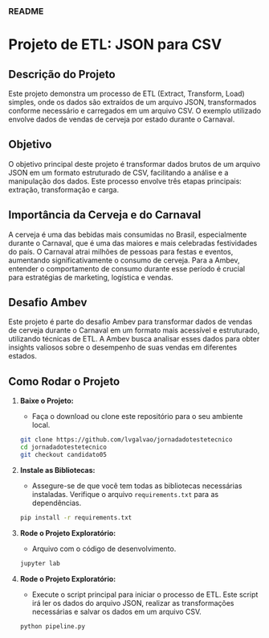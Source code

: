 ### README

# Projeto de ETL: JSON para CSV

## Descrição do Projeto

Este projeto demonstra um processo de ETL (Extract, Transform, Load) simples, onde os dados são extraídos de um arquivo JSON, transformados conforme necessário e carregados em um arquivo CSV. O exemplo utilizado envolve dados de vendas de cerveja por estado durante o Carnaval.

## Objetivo

O objetivo principal deste projeto é transformar dados brutos de um arquivo JSON em um formato estruturado de CSV, facilitando a análise e a manipulação dos dados. Este processo envolve três etapas principais: extração, transformação e carga.

## Importância da Cerveja e do Carnaval

A cerveja é uma das bebidas mais consumidas no Brasil, especialmente durante o Carnaval, que é uma das maiores e mais celebradas festividades do país. O Carnaval atrai milhões de pessoas para festas e eventos, aumentando significativamente o consumo de cerveja. Para a Ambev, entender o comportamento de consumo durante esse período é crucial para estratégias de marketing, logística e vendas.

## Desafio Ambev

Este projeto é parte do desafio Ambev para transformar dados de vendas de cerveja durante o Carnaval em um formato mais acessível e estruturado, utilizando técnicas de ETL. A Ambev busca analisar esses dados para obter insights valiosos sobre o desempenho de suas vendas em diferentes estados.

## Como Rodar o Projeto

1. **Baixe o Projeto:**
   - Faça o download ou clone este repositório para o seu ambiente local.

   ```bash
   git clone https://github.com/lvgalvao/jornadadotestetecnico
   cd jornadadotestetecnico
   git checkout candidato05
   ```

2. **Instale as Bibliotecas:**
   - Assegure-se de que você tem todas as bibliotecas necessárias instaladas. Verifique o arquivo `requirements.txt` para as dependências.

   ```bash
   pip install -r requirements.txt
   ```

3. **Rode o Projeto Exploratório:**
   - Arquivo com o código de desenvolvimento.

   ```bash
   jupyter lab
   ```

4. **Rode o Projeto Exploratório:**
   - Execute o script principal para iniciar o processo de ETL. Este script irá ler os dados do arquivo JSON, realizar as transformações necessárias e salvar os dados em um arquivo CSV.

   ```bash
   python pipeline.py
   ```